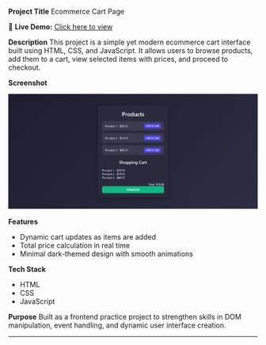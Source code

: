 **Project Title**
Ecommerce Cart Page

🔗 **Live Demo:** [Click here to view](https://yourusername.github.io/reponame)

**Description**
This project is a simple yet modern ecommerce cart interface built using HTML, CSS, and JavaScript. It allows users to browse products, add them to a cart, view selected items with prices, and proceed to checkout.

**Screenshot**

![Ecommerce Cart Screenshot](./img.png)

**Features**

* Dynamic cart updates as items are added
* Total price calculation in real time
* Minimal dark-themed design with smooth animations

**Tech Stack**

* HTML
* CSS
* JavaScript

**Purpose**
Built as a frontend practice project to strengthen skills in DOM manipulation, event handling, and dynamic user interface creation.

---

